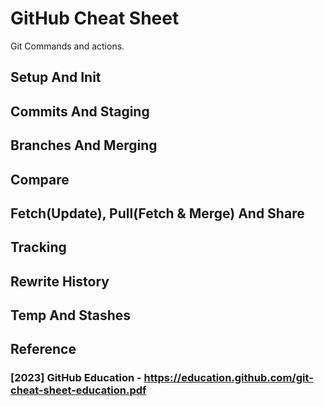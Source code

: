 # GitHub Cheat Sheet

Git Commands and actions.

## Setup And Init 

## Commits And Staging 

## Branches And Merging

## Compare

## Fetch(Update), Pull(Fetch & Merge) And Share

## Tracking 

## Rewrite History 

## Temp And Stashes

## Reference 

### [2023] GitHub Education - https://education.github.com/git-cheat-sheet-education.pdf

